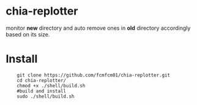# chia-replotter
monitor **new** directory and auto remove ones in **old** directory  accordingly based on its size. 

# Install 


```
    git clone https://github.com/fcmfcm01/chia-replotter.git 
    cd chia-replotter/
    chmod +x ./shell/build.sh
    #build and install 
    sudo ./shell/build.sh
```
